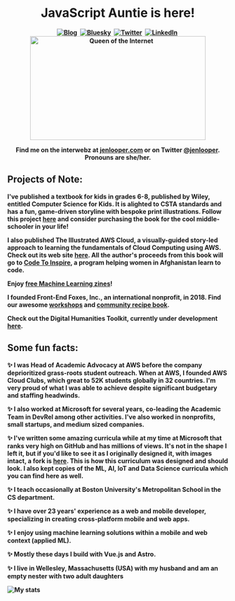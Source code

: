 <p>
  <h1 align="center"><b>JavaScript Auntie is here!</h1>
</p>

<p align="center">
<a href="https://jenlooper.com"><img src="https://img.shields.io/badge/jenlooper.com-000000" alt="Blog" /></a>&nbsp;
<a href="[https://twitter.com/jenlooper](https://bsky.app/profile/jenlooper.com)"><img src="https://img.shields.io/badge/Bluesky-0285FF?logo=bluesky&logoColor=fff" alt="Bluesky" /></a>&nbsp;
<a href="https://twitter.com/jenlooper"><img src="https://img.shields.io/badge/X-%23000000.svg?logo=X&logoColor=white" alt="Twitter" /></a>&nbsp;
<a href="https://www.linkedin.com/in/jenlooper/"><img src="https://img.shields.io/badge/LinkedIn-0077B5?logo=linkedin&logoColor=white" alt="LinkedIn" /></a>&nbsp;
<br/>

<img alt="Queen of the Internet" border="0" height="236" src="http://image.blingee.com/images19/content/output/000/000/000/833/858545211_256285.gif" title="Queen of the Internet" width="400" />
  <br/>

<p align="center">Find me on the interwebz at <a href="http://jenlooper.com">jenlooper.com</a> or on Twitter <a href="http://twitter.com/jenlooper">@jenlooper</a>. Pronouns are she/her.</p>

</p>

## Projects of Note:

I've published a textbook for kids in grades 6-8, published by Wiley, entitled **Computer Science for Kids**. It is alighted to CSTA standards and has a fun, game-driven storyline with bespoke print illustrations. Follow this project [here](https://github.com/cs4kids) and consider purchasing the book for the cool middle-schooler in your life!

I also published **The Illustrated AWS Cloud**, a visually-guided story-led approach to learning the fundamentals of Cloud Computing using AWS. Check out its web site [here](https://illustratedaws.cloud). All the author's proceeds from this book will go to [Code To Inspire](https://codetoinspire.org), a program helping women in Afghanistan learn to code.

Enjoy [free Machine Learning zines](https://zines.jenlooper.com)!

I founded Front-End Foxes, Inc., an international nonprofit, in 2018. Find our awesome [workshops](https://frontendfoxes.github.io/curriculum/) and [community recipe book](https://frontendfoxes.github.io/kitchen-sune/).

Check out the Digital Humanities Toolkit, currently under development [here](https://github.com/Digital-Humanities-Toolkit).

## Some fun facts:

✨ I was Head of Academic Advocacy at AWS before the company deprioritized grass-roots student outreach. When at AWS, I founded AWS Cloud Clubs, which great to 52K students globally in 32 countries. I'm very proud of what I was able to achieve despite significant budgetary and staffing headwinds.

✨ I also worked at Microsoft for several years, co-leading the Academic Team in DevRel among other activities. I've also worked in nonprofits, small startups, and medium sized companies.

✨ I've written some amazing curricula while at my time at Microsoft that ranks very high on GitHub and has millions of views. It's not in the shape I left it, but if you'd like to see it as I originally designed it, with images intact, a fork is [here](https://github.com/jlooper/Web-Dev-For-Beginners). This is how this curriculum was designed and should look. I also kept copies of the ML, AI, IoT and Data Science curricula which you can find here as well.

✨ I teach occasionally at Boston University's Metropolitan School in the CS department.

✨ I have over 23 years' experience as a web and mobile developer, specializing in creating cross-platform mobile and web apps.

✨ I enjoy using machine learning solutions within a mobile and web context (applied ML).

✨ Mostly these days I build with Vue.js and Astro.

✨ I live in Wellesley, Massachusetts (USA) with my husband and am an empty nester with two adult daughters

![My stats](https://github-readme-stats.vercel.app/api?username=jlooper&show_icons=true&theme=nightowl)
